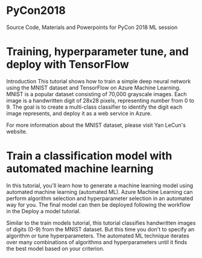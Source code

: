 # PyCon2018
Source Code, Materials and Powerpoints for PyCon 2018 ML session

# Training, hyperparameter tune, and deploy with TensorFlow
Introduction
This tutorial shows how to train a simple deep neural network using the MNIST dataset and TensorFlow on Azure Machine Learning. MNIST is a popular dataset consisting of 70,000 grayscale images. Each image is a handwritten digit of 28x28 pixels, representing number from 0 to 9. The goal is to create a multi-class classifier to identify the digit each image represents, and deploy it as a web service in Azure.

For more information about the MNIST dataset, please visit Yan LeCun's website.

# Train a classification model with automated machine learning
In this tutorial, you'll learn how to generate a machine learning model using automated machine learning (automated ML). Azure Machine Learning can perform algorithm selection and hyperparameter selection in an automated way for you. The final model can then be deployed following the workflow in the Deploy a model tutorial.

Similar to the train models tutorial, this tutorial classifies handwritten images of digits (0-9) from the MNIST dataset. But this time you don't to specify an algorithm or tune hyperparameters. The automated ML technique iterates over many combinations of algorithms and hyperparameters until it finds the best model based on your criterion.
